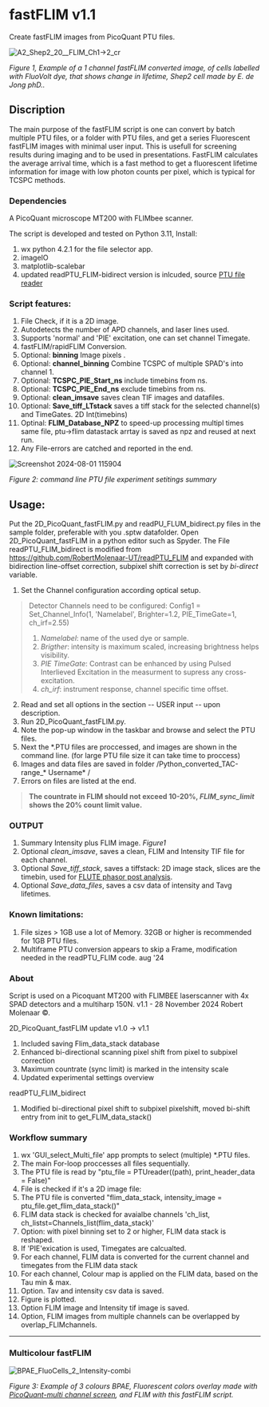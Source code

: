 # fastFLIM v1.1
Create fastFLIM images from PicoQuant PTU files.

![A2_Shep2_20__FLIM_Ch1→2_cr](https://github.com/user-attachments/assets/5f02dfff-c8ec-4779-b356-24f447a1fb1a)

*Figure 1, Example of a 1 channel fastFLIM converted image, of cells labelled with FluoVolt dye, that shows change in lifetime, Shep2 cell made by E. de Jong phD..*

## Discription
The main purpose of the fastFLIM script is one can convert by batch multiple PTU files, or a folder with PTU files, and get a series Fluorescent fastFLIM images with minimal user input. This is usefull for screening results during imaging and to be used in presentations. FastFLIM calculates the average arrival time, which is a fast method to get a fluorescent lifetime information for image with low photon counts per pixel, which is typical for TCSPC methods. 

### Dependencies
A PicoQuant microscope MT200 with FLIMbee scanner. 

The script is developed and tested on Python 3.11, Install:
1. wx python 4.2.1 for the file selector app.
2. imageIO
3. matplotlib-scalebar 
4. updated readPTU_FLIM-bidirect version is inlcuded, source [PTU file reader](https://github.com/RobertMolenaar-UT/readPTU_FLIM) 

### Script features:  
1. File Check, if it is a 2D  image.
2. Autodetects the number of APD channels, and laser lines used. 
3. Supports 'normal' and 'PIE' excitation, one can set channel Timegate.
4. fastFLIM/rapidFLIM Conversion.
5. Optional: **binning** Image pixels .
6. Optional: **channel_binning** Combine TCSPC of multiple SPAD's into channel 1.
7. Optional: **TCSPC_PIE_Start_ns** include timebins from ns.
8. Optional: **TCSPC_PIE_End_ns** exclude timebins from ns.
9. Optional: **clean_imsave** saves clean TIF images and datafiles.
10. Optional: **Save_tiff_LTstack** saves a tiff stack for the selected channel(s) and TimeGates. 2D Int(timebins)
11. Optinal: **FLIM_Database_NPZ** to speed-up processing multipl times same file, ptu→flim datastack arrtay is saved as npz and reused at next run.
12. Any File-errors are catched and reported in the end.

![Screenshot 2024-08-01 115904](https://github.com/user-attachments/assets/d5c1737b-26cc-4bff-8c75-d49b447a3d44)

*Figure 2: command line PTU file experiment setitings summary*

## Usage: 

Put the 2D_PicoQuant_fastFLIM.py and readPU_FLUM_bidirect.py files in the sample folder, preferable with you .sptw datafolder. Open 2D_PicoQuant_fastFLIM in a python editor such as Spyder. The File readPTU_FLIM_bidirect is modified from https://github.com/RobertMolenaar-UT/readPTU_FLIM and expanded with bidirection line-offset correction, subpixel shift correction is set by *bi-direct* variable.

1. Set the Channel configuration according optical setup.

>Detector Channels need to be configured:
Config1 = Set_Channel_Info(1,
			   'Namelabel',
			   Brighter=1.2,
			   PIE_TimeGate=1,
			   ch_irf=2.55)
>1. *Namelabel*: name of the used dye or sample.
>2. *Brigther*: 	intensity is maximum scaled, increasing brightness helps visibility.
>3. *PIE TimeGate*: Contrast can be enhanced by using Pulsed Interlieved Excitation in the measurment to supress any cross-excitation. 
>4. *ch_irf*: instrument response, channel specific time offset.
	
2. Read and set all options in the section -- USER input --  upon description.
3. Run 2D_PicoQuant_fastFLIM.py.
4. Note the pop-up window in the taskbar and browse and select the PTU files.
5. Next the *.PTU files are proccessed, and images are shown in the command line. (for large PTU file size it can take time to proccess)
6. Images and data files are saved in folder /Python_converted_TAC-range_* Username* /
7. Errors on files are listed at the end.

>**The countrate in FLIM should not exceed 10-20%, *FLIM_sync_limit* shows the 20% count limit value.**

### OUTPUT

1. Summary Intensity plus FLIM image. *Figure1*
2. Optional *clean_imsave*, saves a clean, FLIM and Intensity TIF file for each channel.
3. Optional *Save_tiff_stack*, saves a tiffstack: 2D image stack, slices are the timebin, used for [FLUTE phasor post analysis](https://github.com/LaboratoryOpticsBiosciences/FLUTE).
4. Optional *Save_data_files*, saves a csv data of intensity and Tavg lifetimes.



### Known limitations: 

1. File sizes > 1GB use a lot of Memory. 32GB or higher is recommended for 1GB PTU files. 
2. Multiframe PTU conversion appears to skip a Frame, modification needed in the readPTU_FLIM code. aug '24

### About
Script is used on a Picoquant MT200 with FLIMBEE laserscanner with 4x SPAD detectors and a multiharp 150N.
v1.1 - 28 November 2024 Robert Molenaar ©.

2D_PicoQuant_fastFLIM update v1.0 → v1.1 
1. Included saving Flim_data_stack database
2. Enhanced bi-directional scanning pixel shift from pixel to subpixel correction
3. Maximum countrate (sync limit) is marked in the intensity scale
4. Updated experimental settings overview
   
readPTU_FLIM_bidirect
1. Modified bi-directional pixel shift to subpixel pixelshift, moved bi-shift entry from init to get_FLIM_data_stack()


### Workflow summary
 
1.  wx 'GUI_select_Multi_file' app prompts to select (multiple) *.PTU files. 
2.  The main For-loop proccesses all files sequentially.
3.  The PTU file is read by "ptu_file  = PTUreader((path), print_header_data = False)"
4.  File is checked if it's a 2D image file:
5.  The PTU file is converted "flim_data_stack, intensity_image = ptu_file.get_flim_data_stack()"
6.  FLIM data stack is checked for avaialbe channels 'ch_list, ch_listst=Channels_list(flim_data_stack)'
7.  Option: with pixel binning set to 2 or higher, FLIM data stack is reshaped.
8.  If 'PIE'exication is used, Timegates are calcualted.
9.  For each channel, FLIM data is converted for the current channel and timegates from the FLIM data stack
10. For each channel, Colour map is applied on the FLIM data, based on the Tau min & max.
11. Option. Tav and intensity csv data is saved.
12. Figure is plotted.
13. Option  FLIM image and Intensity tif image is saved.
14. Option, FLIM images from multiple channels can be overlapped by overlap_FLIMchannels.
---
### Multicolour fastFLIM

![BPAE_FluoCells_2_Intensity-combi](https://github.com/user-attachments/assets/3bc7ef2d-39e6-474c-a55f-072f75c9a33d)

*Figure 3: Example of 3 colours BPAE, Fluorescent colors overlay made with [PicoQuant-multi channel screen](https://github.com/RobertMolenaar-UT/PicoQuant-multi_channel_screen), and FLIM with this fastFLIM script.*




